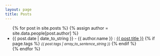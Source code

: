 ```yaml
---
layout: page
title: Posts
---
```


<ul class="list-unstyled">
    {% for post in site.posts %}
    {% assign author = site.data.people[post.author] %}
    <li>
        {{ post.date | date_to_string }} - {{ author.name }} :
        <a href="{{ site.baseurl }}{{ post.url }}">{{ post.title }}</a>
        {% if page.tags %}
            <small><em>{{ post.tags | array_to_sentence_string }}</em></small>
        {% endif %}
    </li>
    {% endfor %}
</ul>
